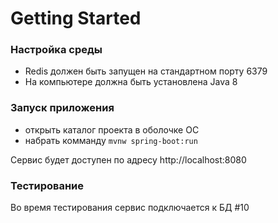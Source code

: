# Getting Started

### Настройка среды

* Redis должен быть запущен на стандартном порту 6379
* На компьютере должна быть установлена Java 8

### Запуск приложения

* открыть каталог проекта в оболочке ОС
* набрать комманду `mvnw spring-boot:run`

Сервис будет доступен по адресу http://localhost:8080

### Тестирование

Во время тестирования сервис подключается к БД #10
